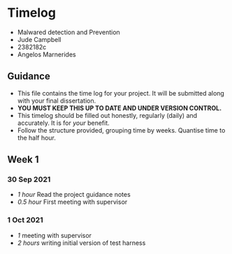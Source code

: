 # Timelog

* Malwared detection and Prevention
* Jude Campbell
* 2382182c
* Angelos Marnerides

## Guidance

* This file contains the time log for your project. It will be submitted along with your final dissertation.
* **YOU MUST KEEP THIS UP TO DATE AND UNDER VERSION CONTROL.**
* This timelog should be filled out honestly, regularly (daily) and accurately. It is for *your* benefit.
* Follow the structure provided, grouping time by weeks.  Quantise time to the half hour.

## Week 1

### 30 Sep 2021

* *1 hour* Read the project guidance notes
* *0.5 hour* First meeting with supervisor

### 1 Oct 2021

* *1* meeting with supervisor
* *2 hours* writing initial version of test harness
